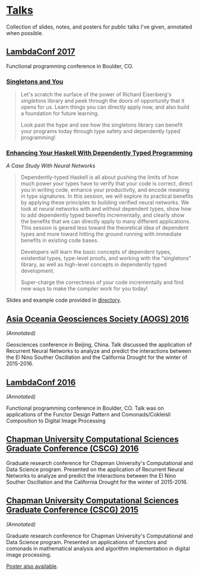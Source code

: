 [Talks](. "Talks")
==================

Collection of slides, notes, and posters for public talks I've given,
annotated when possible.

[LambdaConf 2017](lambdaconf-2017 "LambdaConf 2017")
----------------------------------------------------

Functional programming conference in Boulder, CO.

### [Singletons and You](lambdaconf-2017/singletons/singleton-slides.html "Singletons and You")

> Let's scratch the surface of the power of Richard Eisenberg's
> *singletons* library and peek through the doors of opportunity that it
> opens for us. Learn things you can directly apply now, and also build
> a foundation for future learning.
>
> Look past the hype and see how the singletons library can benefit your
> programs today through type safety and dependently typed programming!

### [Enhancing Your Haskell With Dependently Typed Programming](lambdaconf-2017/dependent-types/dependent-types.html "Enhancing Your Haskell With Dependently Typed Programming")

*A Case Study With Neural Networks*

> Dependently-typed Haskell is all about pushing the limits of how much
> power your types have to verify that your code is correct, direct you
> in writing code, enhance your productivity, and encode meaning in type
> signatures. In this session, we will explore its practical benefits by
> applying these principles to building verified neural networks. We
> look at neural networks with and without dependent types, show how to
> add dependently typed benefits incrementally, and clearly show the
> benefits that we can directly apply to many different applications.
> This session is geared less toward the theoretical idea of dependent
> types and more toward hitting the ground running with immediate
> benefits in existing code bases.
>
> Developers will learn the basic concepts of dependent types,
> existential types, type-level proofs, and working with the
> “singletons” library, as well as high-level concepts in dependently
> typed development.
>
> Super-charge the correctness of your code incrementally and find new
> ways to make the compiler work for you today!

Slides and example code provided in
[directory](https://github.com/mstksg/talks/tree/master/lambdaconf-2017/dependent-types).

[Asia Oceania Geosciences Society (AOGS) 2016](aogs-2016/RNN_ElNino_Drought-AOGS2016.pptx "Asia Oceania Geosciences Society (AOGS) 2016")
-----------------------------------------------------------------------------------------------------------------------------------------

*(Annotated)*

Geosciences conference in Beijing, China. Talk discussed the application
of Recurrent Neural Networks to analyze and predict the interactions
between the El Nino Souther Oscillation and the California Drought for
the winter of 2015-2016.

[LambdaConf 2016](lambdaconf-2016/FCDIP-LambdaConf16.pptx "LambdaConf 2016")
----------------------------------------------------------------------------

*(Annotated)*

Functional programming conference in Boulder, CO. Talk was on
applications of the Functor Design Pattern and Comonads/Cokleisli
Composition to Digital Image Processing

[Chapman University Computational Sciences Graduate Conference (CSCG) 2016](csgc-2016/NeuralNetwork-ENSO-Precipitation.pptx "Chapman University Computational Sciences Graduate Conference (CSCG) 2016")
--------------------------------------------------------------------------------------------------------------------------------------------------------------------------------------------------------

Graduate research conference for Chapman University's Computational and
Data Science program. Presented on the application of Recurrent Neural
Networks to analyze and predict the interactions between the El Nino
Souther Oscillation and the California Drought for the winter of
2015-2016.

[Chapman University Computational Sciences Graduate Conference (CSCG) 2015](csgc-2015/csgc-functors-comonads-dip-slides.pptx "Chapman University Computational Sciences Graduate Conference (CSCG) 2015")
---------------------------------------------------------------------------------------------------------------------------------------------------------------------------------------------------------

*(Annotated)*

Graduate research conference for Chapman University's Computational and
Data Science program. Presented on applications of functors and comonads
in mathematical analysis and algorithm implementation in digital image
processing.

[Poster also
available](https://mstksg.github.io/talks/csgc-2015/csgc-functors-comonads-dip-poster.pdf).